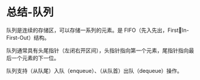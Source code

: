 # 总结-队列

队列是连续的存储区，可以存储一系列的元素。是 FIFO（先入先出，FirstIn-First-Out）结构。

队列通常具有头尾指针（左闭右开区间），头指针指向第一个元素，尾指针指向最后一个元素的下一位。

队列支持（从队尾）入队（enqueue）、（从队首）出队（dequeue）操作。
